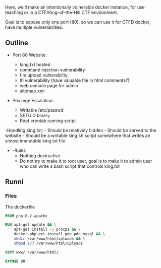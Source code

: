 Here, we'll make an intentionally vulnerable docker instance, for use teaching or in a CTF/King-of-the-Hill CTF environment.

Goal is to expose only one port (80), so we can use it for CTFD docker, have multiple vulnerabilities.

## Outline
- Port 80 Website:
    - king.txt hosted
    - command injection vulnerability
    - file upload vulnerability
    - lfi vulnerability (have valuable file in html comments?)
    - web console page for admin
    - sitemap.xml

- Privilege Escalation:
	- Writable /etc/passwd
	- SETUID binary
	- Root crontab running script

-Handling king.txt:
	- Should be relatively hidden
	- Should be served to the website
	- Should be a writable king.sh script somewhere that writes an almost immutable king.txt file

- -Rules
	- Nothing destructive
	- Do not try to make it to root user, goal is to make it to admin user who can write a bash script that controls king.txt


## Runni

### Files
The dockerfile
```dockerfile
FROM php:8.2-apache

RUN apt-get update && \
    apt-get install -y procps && \
    docker-php-ext-install pdo pdo_mysql && \
    mkdir /var/www/html/uploads && \
    chmod 777 /var/www/html/uploads

COPY www/ /var/www/html/

EXPOSE 80

```


